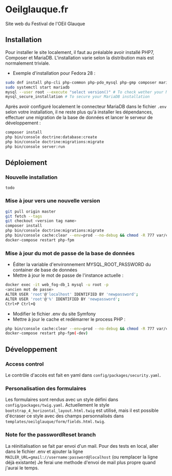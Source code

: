 # Oeilglauque.fr

Site web du Festival de l'OEil Glauque

## Installation

Pour installer le site localement, il faut au préalable avoir installé PHP7, Composer et MariaDB. L'installation varie selon la distribution mais est normalement triviale. 

 * Exemple d'installation pour Fedora 28 : 

```bash
sudo dnf install php-cli php-common php-pdo_mysql php-gmp composer mariadb-server
sudo systemctl start mariadb
mysql --user root --execute "select version()" # To check wether your MariaDB installation is working
mysql_secure_installation # To secure your MariaDB installation
```

Après avoir configuré localement le connecteur MariaDB dans le fichier `.env` selon votre installation, il ne reste plus qu'à installer les dépendances, effectuer une migration de la base de données et lancer le serveur de développement : 

```bash
composer install
php bin/console doctrine:database:create
php bin/console doctrine:migrations:migrate
php bin/console server:run
```

## Déploiement

### Nouvelle installation 

`todo`

### Mise à jour vers une nouvelle version

```bash
git pull origin master
git fetch --tags
git checkout <version tag name>
composer install
php bin/console doctrine:migrations:migrate
php bin/console cache:clear --env=prod --no-debug && chmod -R 777 var/cache
docker-compose restart php-fpm
```

### Mise à jour du mot de passe de la base de données

 * Éditer la variable d'environnement MYSQL_ROOT_PASSWORD du container de base de données
 * Mettre à jour le mot de passe de l'instance actuelle :

```bash
docker exec -it web_fog-db_1 mysql -u root -p
<ancien mot de passe>
ALTER USER 'root'@'localhost' IDENTIFIED BY 'newpassword';
ALTER USER 'root'@'%' IDENTIFIED BY 'newpassword';
Ctrl+P Ctrl+Q
```

 * Modifier le fichier .env du site Symfony
 * Mettre à jour le cache et redémarrer le process PHP :

```bash
php bin/console cache:clear --env=prod --no-debug && chmod -R 777 var/cache
docker-compose restart php-fpm(-dev)
```

## Développement

### Access control

Le contrôle d'accès est fait en yaml dans `config/packages/security.yaml`. 

### Personalisation des formulaires

Les formulaires sont rendus avec un style défini dans `config/packages/twig.yaml`. Actuellement le style `bootstrap_4_horizontal_layout.html.twig` est utilisé, mais il est possible d'écraser ce style avec des champs personnalisés dans `templates/oeilglauque/form/fields.html.twig`. 

### Note for the passwordReset branch

La réinitialisation se fait par envoi d'un mail. Pour des tests en local, aller dans le fichier .env et ajouter la ligne `MAILER_URL=gmail://username:password@localhost` (ou remplacer la ligne déjà existante)
Je ferai une methode d'envoi de mail plus propre quand j'aurai le temps.
